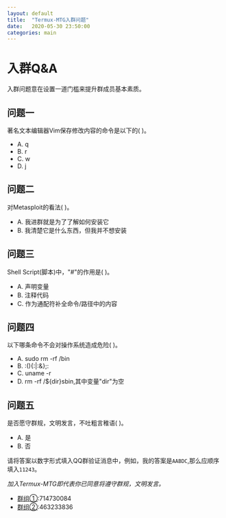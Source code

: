 ```yaml
---
layout: default
title:  "Termux-MTG入群问题"
date:   2020-05-30 23:50:00
categories: main
---
```

# 入群Q&A

入群问题意在设置一道门槛来提升群成员基本素质。

## 问题一

著名文本编辑器Vim保存修改内容的命令是以下的( )。

- A. q
- B. r
- C. w
- D. j


## 问题二

对Metasploit的看法( )。

- A. 我进群就是为了了解如何安装它
- B. 我清楚它是什么东西，但我并不想安装

## 问题三

Shell Script(脚本)中，"#"的作用是( )。

- A. 声明变量 
- B. 注释代码
- C. 作为通配符补全命令/路径中的内容

## 问题四

以下哪条命令不会对操作系统造成危险( )。

- A. sudo rm -rf /bin
- B. :(){:|:&};:
- C. uname -r
- D. rm -rf /${dir}sbin,其中变量"dir"为空

## 问题五

是否愿守群规，文明发言，不吐粗言稚语( )。

- A. 是
- B. 否

请将答案以数字形式填入QQ群验证消息中，例如，我的答案是`AABDC`,那么应顺序填入`11243`。

*加入Termux-MTG即代表你已同意将遵守群规，文明发言。*

- [群组①](https://qm.qq.com/cgi-bin/qm/qr?k=Hhx185mzUzb_tbJnUHh1UnASm9FGuqae&authKey=m5zVKyProRyudSRRsm2mfUiGjqMzGg9//nCgyTXFXCr1oj2TYZ6Uez2/sdcWrMuy&noverify=0 "一群"):714730084
- [群组②](https://qm.qq.com/cgi-bin/qm/qr?k=n5rWJl8FaLlp2jLtPVML5S3lSOphJEzj&authKey=s+E/oppAbs6Iz89vJh2LD3CbxurGQ5wH6LJf5b/KAimWYgP5nLYKM0EC8l6AcWme&noverify=0 "二群"):463233836

